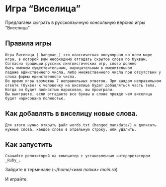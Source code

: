 <h1 aling="center">Игра “Виселица”</h1>

Предлагаем сыграть в русскоязычную консольную версию игры "Виселица" 

## Правила игры

	Игра Виселица (_hangman_) это классическая популярная во всем мире игра, в которой вам необходимо отгадать скрытое слово по буквам. 
	Согласно традиции русских лингвистических игр, слово должно быть именем существительным, нарицательным в именительном падеже единственного числа, либо множественного числа при отсутствии у слова формы единственного числа.
	Во время игры возможны 7 неправильных ответов. При каждом неправильном ответе (букве) к человечку на виселице будет добавляться часть тела. Когда он будет полностью нарисован, вы проиграли.
	Вы выиграете, если отгадаете все буквы в слове прежде чем виселица будет нарисована полностью. 

## Как добавлять в виселицу новые слова.

	Для этого нужно открыть файл words.txt (hanged_man/data/) и дописать нужные слова, каждое слово в отдельную строку, или удалить.
    
## Как  запустить
    Скачайте репозиторий на компьютер с установленным интерпретатором _Ruby_.

Зайдите в терминале (_~/home/<имя папки> main.rb_)

И играйте.
